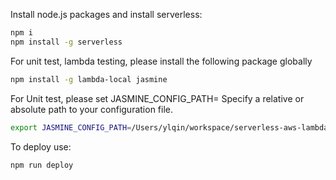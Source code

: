 Install node.js packages and install serverless:
```bash
npm i
npm install -g serverless
```

For unit test, lambda testing, please install the following package globally
```bash
npm install -g lambda-local jasmine
```

For Unit test, please set JASMINE_CONFIG_PATH= Specify a relative or absolute path to your configuration file.
```bash
export JASMINE_CONFIG_PATH=/Users/ylqin/workspace/serverless-aws-lambda-typescript-examples/jasmine.json
```

To deploy use:
```bash
npm run deploy
```
